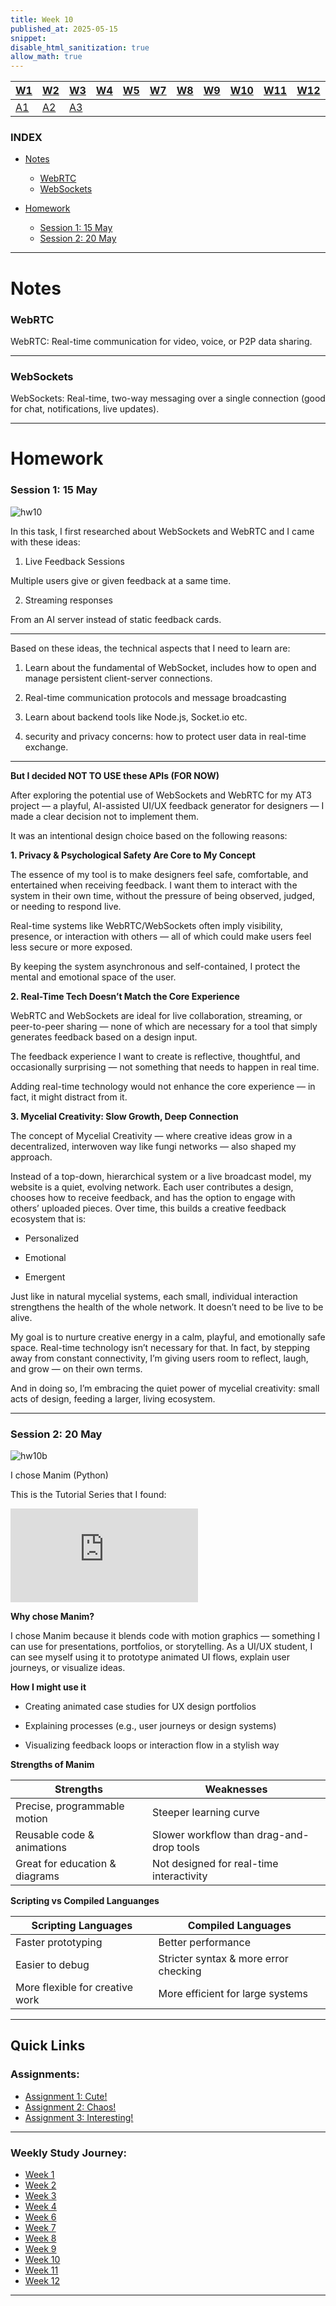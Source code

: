 ```yaml
---
title: Week 10
published_at: 2025-05-15
snippet:
disable_html_sanitization: true
allow_math: true
---
```


| [W1](https://waikei1-creative-co-63.deno.dev/week1) | [W2](https://waikei1-creative-co-63.deno.dev/week2) | [W3](https://waikei1-creative-co-63.deno.dev/week3) | [W4](https://waikei1-creative-co-63.deno.dev/week4) | [W5](https://waikei1-creative-co-63.deno.dev/week5) | [W7](https://waikei1-creative-co-63.deno.dev/week7) | [W8](https://waikei1-creative-co-63.deno.dev/week8) | [W9](https://waikei1-creative-co-63.deno.dev/week9) | [W10](https://waikei1-creative-co-63.deno.dev/week10) | [W11](https://waikei1-creative-co-63.deno.dev/week11) | [W12](https://waikei1-creative-co-63.deno.dev/week12) |
| --------------------------------------------------- | --------------------------------------------------- | --------------------------------------------------- | --------------------------------------------------- | --------------------------------------------------- | --------------------------------------------------- | --------------------------------------------------- | --------------------------------------------------- | ----------------------------------------------------- | ----------------------------------------------------- | ----------------------------------------------------- |
| [A1](https://waikei1-creative-co-63.deno.dev/A1)    | [A2](https://waikei1-creative-co-63.deno.dev/A2)    | [A3](https://waikei1-creative-co-63.deno.dev/A3)    |

### INDEX

- [Notes](https://waikei1-creative-co-63.deno.dev/week10#notes)

  - [WebRTC](https://waikei1-creative-co-63.deno.dev/week10#webrtc)
  - [WebSockets](https://waikei1-creative-co-63.deno.dev/week10#websockets)

- [Homework](https://waikei1-creative-co-63.deno.dev/week10#homework)

  - [Session 1: 15 May](https://waikei1-creative-co-63.deno.dev/week10#session-1-15-may)
  - [Session 2: 20 May](https://waikei1-creative-co-63.deno.dev/week10#session-2-20-may)

---

# Notes

### WebRTC

WebRTC: Real-time communication for video, voice, or P2P data sharing.

---

### WebSockets

WebSockets: Real-time, two-way messaging over a single connection (good for chat, notifications, live updates).

---

# Homework

### Session 1: 15 May

![hw10](/w10s1/hw10a_1.png)

In this task, I first researched about WebSockets and WebRTC and I came with these ideas:

1. Live Feedback Sessions

Multiple users give or given feedback at a same time.

2. Streaming responses

From an AI server instead of static feedback cards.

---

Based on these ideas, the technical aspects that I need to learn are:

1. Learn about the fundamental of WebSocket, includes how to open and manage persistent client-server connections.

2. Real-time communication protocols and message broadcasting

3. Learn about backend tools like Node.js, Socket.io etc.

4. security and privacy concerns: how to protect user data in real-time exchange.

---

**But I decided NOT TO USE these APIs (FOR NOW)**

After exploring the potential use of WebSockets and WebRTC for my AT3 project — a playful, AI-assisted UI/UX feedback generator for designers — I made a clear decision not to implement them.

It was an intentional design choice based on the following reasons:

**1. Privacy & Psychological Safety Are Core to My Concept**

The essence of my tool is to make designers feel safe, comfortable, and entertained when receiving feedback. I want them to interact with the system in their own time, without the pressure of being observed, judged, or needing to respond live.

Real-time systems like WebRTC/WebSockets often imply visibility, presence, or interaction with others — all of which could make users feel less secure or more exposed.

By keeping the system asynchronous and self-contained, I protect the mental and emotional space of the user.

**2. Real-Time Tech Doesn’t Match the Core Experience**

WebRTC and WebSockets are ideal for live collaboration, streaming, or peer-to-peer sharing — none of which are necessary for a tool that simply generates feedback based on a design input.

The feedback experience I want to create is reflective, thoughtful, and occasionally surprising — not something that needs to happen in real time.

Adding real-time technology would not enhance the core experience — in fact, it might distract from it.

**3. Mycelial Creativity: Slow Growth, Deep Connection**

The concept of Mycelial Creativity — where creative ideas grow in a decentralized, interwoven way like fungi networks — also shaped my approach.

Instead of a top-down, hierarchical system or a live broadcast model, my website is a quiet, evolving network. Each user contributes a design, chooses how to receive feedback, and has the option to engage with others’ uploaded pieces. Over time, this builds a creative feedback ecosystem that is:

- Personalized

- Emotional

- Emergent

Just like in natural mycelial systems, each small, individual interaction strengthens the health of the whole network. It doesn’t need to be live to be alive.

My goal is to nurture creative energy in a calm, playful, and emotionally safe space. Real-time technology isn’t necessary for that. In fact, by stepping away from constant connectivity, I’m giving users room to reflect, laugh, and grow — on their own terms.

And in doing so, I’m embracing the quiet power of mycelial creativity: small acts of design, feeding a larger, living ecosystem.

---

### Session 2: 20 May

![hw10b](/w10s2/hw10b.png)

I chose Manim (Python)

This is the Tutorial Series that I found:

<iframe id="Tutorial" src="https://www.youtube.com/embed/FlFEpb5GlZk?si=F8Z_WIWeJhBC6h1A" title="YouTube video player" frameborder="0" allow="accelerometer; autoplay; clipboard-write; encrypted-media; gyroscope; picture-in-picture; web-share" referrerpolicy="strict-origin-when-cross-origin" allowfullscreen></iframe>

<script type="module">

    console.log (`hello world! 🚀`)

    const iframe  = document.getElementById (`Tutorial`)
    iframe.width  = iframe.parentNode.scrollWidth
    iframe.height = iframe.width * 9 / 16

</script>

**Why chose Manim?**

I chose Manim because it blends code with motion graphics — something I can use for presentations, portfolios, or storytelling. As a UI/UX student, I can see myself using it to prototype animated UI flows, explain user journeys, or visualize ideas.

**How I might use it**

- Creating animated case studies for UX design portfolios

- Explaining processes (e.g., user journeys or design systems)

- Visualizing feedback loops or interaction flow in a stylish way

**Strengths of Manim**

| Strengths                      | Weaknesses                               |
| ------------------------------ | ---------------------------------------- |
| Precise, programmable motion   | Steeper learning curve                   |
| Reusable code & animations     | Slower workflow than drag-and-drop tools |
| Great for education & diagrams | Not designed for real-time interactivity |

**Scripting vs Compiled Languanges**

| Scripting Languages             | Compiled Languages                    |
| ------------------------------- | ------------------------------------- |
| Faster prototyping              | Better performance                    |
| Easier to debug                 | Stricter syntax & more error checking |
| More flexible for creative work | More efficient for large systems      |

---

## Quick Links

### Assignments:

- [Assignment 1: Cute!](https://waikei1-creative-co-63.deno.dev/A1)
- [Assignment 2: Chaos!](https://waikei1-creative-co-63.deno.dev/A2)
- [Assignment 3: Interesting!](https://waikei1-creative-co-63.deno.dev/A3)

---

### Weekly Study Journey:

- [Week 1](https://waikei1-creative-co-63.deno.dev/week1)
- [Week 2](https://waikei1-creative-co-63.deno.dev/week2)
- [Week 3](https://waikei1-creative-co-63.deno.dev/week3)
- [Week 4](https://waikei1-creative-co-63.deno.dev/week4)
- [Week 6](https://waikei1-creative-co-63.deno.dev/week6)
- [Week 7](https://waikei1-creative-co-63.deno.dev/week7)
- [Week 8](https://waikei1-creative-co-63.deno.dev/week8)
- [Week 9](https://waikei1-creative-co-63.deno.dev/week9)
- [Week 10](https://waikei1-creative-co-63.deno.dev/week10)
- [Week 11](https://waikei1-creative-co-63.deno.dev/week11)
- [Week 12](https://waikei1-creative-co-63.deno.dev/week12)

---

